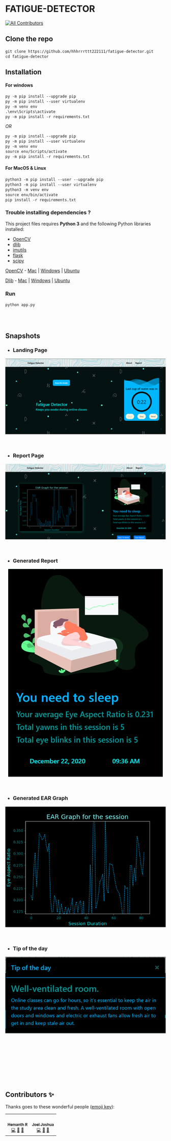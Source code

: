 # FATIGUE-DETECTOR
<!-- ALL-CONTRIBUTORS-BADGE:START - Do not remove or modify this section -->
[![All Contributors](https://img.shields.io/badge/all_contributors-2-orange.svg?style=flat-square)](#contributors-)
<!-- ALL-CONTRIBUTORS-BADGE:END -->


## Clone the repo
```
git clone https://github.com/hhhrrrttt222111/fatigue-detector.git
cd fatigue-detector
```

## Installation
#### For windows
```
py -m pip install --upgrade pip
py -m pip install --user virtualenv
py -m venv env
.\env\Scripts\activate
py -m pip install -r requirements.txt
```
*OR*
```
py -m pip install --upgrade pip
py -m pip install --user virtualenv
py -m venv env
source env/Scripts/activate
py -m pip install -r requirements.txt
```
#### For MacOS & Linux
```
python3 -m pip install --user --upgrade pip
python3 -m pip install --user virtualenv
python3 -m venv env
source env/bin/activate
pip install -r requirements.txt
```

### Trouble installing dependencies ?

This project files requires **Python 3** and the following Python libraries installed:

- [OpenCV](https://opencv.org/)
- [dlib](https://github.com/davisking/dlib)
- [imutils](https://github.com/jrosebr1/imutils)
- [flask](https://flask.palletsprojects.com/en/1.1.x/)
- [scipy](https://www.scipy.org/)


[OpenCV](https://github.com/opencv/opencv) - [Mac](https://www.learnopencv.com/install-opencv3-on-macos/) | [Windows](https://www.learnopencv.com/install-opencv3-on-windows/) | [Ubuntu](https://www.learnopencv.com/install-opencv3-on-ubuntu/)


[Dlib](https://github.com/davisking/dlib) -   [Mac](https://www.learnopencv.com/install-dlib-on-macos/) | [Windows](https://medium.com/analytics-vidhya/how-to-install-dlib-library-for-python-in-windows-10-57348ba1117f) | [Ubuntu](https://www.pyimagesearch.com/2017/03/27/how-to-install-dlib/)


### Run

```
python app.py
```  

<br><br>


## Snapshots

 * ### Landing Page
<p align="center">
 <img src="./screenshots/main.PNG" alt=""/>
</p>
<br> 

 * ### Report Page
<p align="center">
 <img src="./screenshots/reportpage.PNG" alt=""/>
</p>
<br> 

 * ### Generated Report
<p align="center">
 <img src="./screenshots/report.PNG" alt=""/>
</p>
<br> 

 * ### Generated EAR Graph
<p align="center">
 <img src="./screenshots/graph.PNG" alt=""/>
</p>
<br> 

 * ### Tip of the day
<p align="center">
 <img src="./screenshots/tip.PNG" alt=""/>
</p>

<br ><br ><br >

<br><br><br><br>

## Contributors ✨

Thanks goes to these wonderful people ([emoji key](https://allcontributors.org/docs/en/emoji-key)):

<!-- ALL-CONTRIBUTORS-LIST:START - Do not remove or modify this section -->
<!-- prettier-ignore-start -->
<!-- markdownlint-disable -->
<table>
  <tr>
    <td align="center"><a href="http://hhhrrrttt222111.me/"><img src="https://avatars2.githubusercontent.com/u/43471295?v=4" width="100px;" alt=""/><br /><sub><b>Hemanth R</b></sub></a><br /><a href="https://github.com/hhhrrrttt222111/fatigue-detector/commits?author=hhhrrrttt222111" title="Code">💻</a> <a href="#design-hhhrrrttt222111" title="Design">🎨</a> <a href="#maintenance-hhhrrrttt222111" title="Maintenance">🚧</a></td>
    <td align="center"><a href="https://joeljosh.github.io"><img src="https://avatars1.githubusercontent.com/u/57311955?v=4" width="100px;" alt=""/><br /><sub><b>Joel Joshua</b></sub></a><br /><a href="https://github.com/hhhrrrttt222111/fatigue-detector/commits?author=joeljosh" title="Code">💻</a> <a href="#design-joeljosh" title="Design">🎨</a> <a href="https://github.com/hhhrrrttt222111/fatigue-detector/pulls?q=is%3Apr+reviewed-by%3Ajoeljosh" title="Reviewed Pull Requests">👀</a></td>
  </tr>
</table>

<!-- markdownlint-enable -->
<!-- prettier-ignore-end -->
<!-- ALL-CONTRIBUTORS-LIST:END -->

